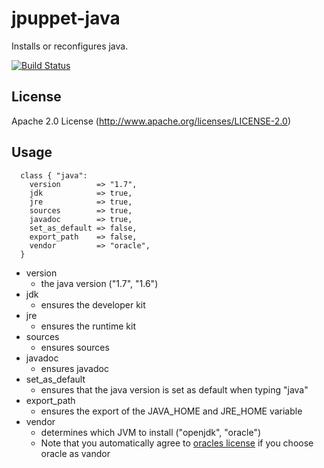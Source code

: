 # jpuppet-java

Installs or reconfigures java.

[![Build Status](https://travis-ci.org/jpuppet/java.png?branch=master)](https://travis-ci.org/jpuppet/java)

## License

Apache 2.0 License (http://www.apache.org/licenses/LICENSE-2.0)

## Usage

```puppet
  class { "java":
    version        => "1.7",
    jdk            => true,
    jre            => true,
    sources        => true,
    javadoc        => true,
    set_as_default => false,
    export_path    => false,
    vendor         => "oracle",
  }
```

* version
    - the java version ("1.7", "1.6")
* jdk
    - ensures the developer kit
* jre
    - ensures the runtime kit
* sources
    - ensures sources
* javadoc
    - ensures javadoc
* set_as_default
    - ensures that the java version is set as default when typing "java"
* export_path
    - ensures the export of the JAVA_HOME and JRE_HOME variable
* vendor
    - determines which JVM to install ("openjdk", "oracle")
    - Note that you automatically agree to [oracles license](http://www.oracle.com/technetwork/java/javase/terms/license/index.html) if you choose oracle as vandor
